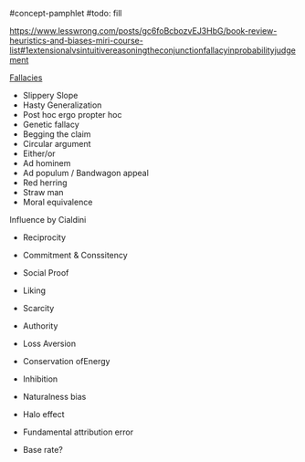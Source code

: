 #concept-pamphlet 
#todo: fill

https://www.lesswrong.com/posts/gc6foBcbozvEJ3HbG/book-review-heuristics-and-biases-miri-course-list#1extensionalvsintuitivereasoningtheconjunctionfallacyinprobabilityjudgement

[Fallacies](https://owl.purdue.edu/owl/general_writing/academic_writing/logic_in_argumentative_writing/fallacies.html)
- Slippery Slope
- Hasty Generalization
- Post hoc ergo propter hoc
- Genetic fallacy
- Begging the claim
- Circular argument
- Either/or
- Ad hominem
- Ad populum / Bandwagon appeal
- Red herring
- Straw man
- Moral equivalence

Influence by Cialdini
- Reciprocity
- Commitment & Conssitency
- Social Proof
- Liking
- Scarcity
- Authority

- Loss Aversion
- Conservation ofEnergy
- Inhibition
- Naturalness bias
- Halo effect
- Fundamental attribution error
- Base rate?